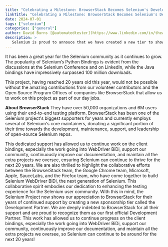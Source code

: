 ```yaml
---
title: "Celebrating a Milestone: BrowserStack Becomes Selenium's Development Partner"
linkTitle: "Celebrating a Milestone: BrowserStack Becomes Selenium's Development Partner"
date: 2024-07-01
tags: ["selenium"]
categories: ["general"]
author: David Burns [@automatedtester](https://www.linkedin.com/in/theautomatedtester/)
description: >
   Selenium is proud to annouce that we have created a new tier to show the appreciation of the companies that support us.
---
```


It has been a great year for the Selenium community as it continues to grow. The popularity of Selenium’s Python Bindings is evident from the discussions at the Selenium Conference and on LinkedIn, while the Java bindings have impressively surpassed 100 million downloads.

This project, having reached 20 years old this year, would not be possible without the amazing contributions from our volunteer contributors and the Open Source Program Offices of companies like BrowserStack that allow us to work on this project as part of our day jobs.

**About BrowserStack**
They have over 50,000 organizations and 6M users using their end-to-end testing platform. BrowserStack has been one of the Selenium project's biggest supporters for years and currently employs several of Selenium's core maintainers, donating a significant portion of their time towards the development, maintenance, support, and leadership of open-source Selenium repos.

This dedicated support has allowed us to continue work on the client bindings, especially the work going into WebDriver BiDi, support our community, continuously improve our documentation, and maintain all the extra projects we oversee, ensuring Selenium can continue to thrive for the next 20 years.
We are also thrilled to highlight the collaborative efforts between the BrowserStack team, the Google Chrome team, Microsoft, Apple, SauceLabs, and the Firefox team, who have come together to build Selenium WebDriver BiDi, the next generation of Selenium. This collaborative spirit embodies our dedication to enhancing the testing experience for the Selenium user community.
With this in mind, the Selenium Project now shows our appreciation to BrowserStack for their years of continued support by creating a new sponsorship tier called the Development Partner.
We are deeply indebted to BrowserStack for all their support and are proud to recognize them as our first official Development Partner. This work has allowed us to continue progress on the client bindings, especially the work going into WebDriver BiDi, support our community, continuously improve our documentation, and maintain all the extra projects we oversee, so Selenium can continue to be around for the next 20 years!
